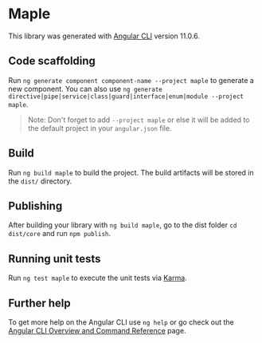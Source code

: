 # Maple

This library was generated with [Angular CLI](https://github.com/angular/angular-cli) version 11.0.6.

## Code scaffolding

Run `ng generate component component-name --project maple` to generate a new component. You can also use `ng generate directive|pipe|service|class|guard|interface|enum|module --project maple`.

> Note: Don't forget to add `--project maple` or else it will be added to the default project in your `angular.json` file.

## Build

Run `ng build maple` to build the project. The build artifacts will be stored in the `dist/` directory.

## Publishing

After building your library with `ng build maple`, go to the dist folder `cd dist/core` and run `npm publish`.

## Running unit tests

Run `ng test maple` to execute the unit tests via [Karma](https://karma-runner.github.io).

## Further help

To get more help on the Angular CLI use `ng help` or go check out the [Angular CLI Overview and Command Reference](https://angular.io/cli) page.
